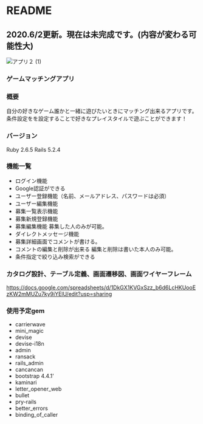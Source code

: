 # README
## 2020.6/2更新。現在は未完成です。(内容が変わる可能性大)
![アプリ２ (1)](https://user-images.githubusercontent.com/59597733/83839088-03ad8f00-a736-11ea-8183-3669af873a90.png)
### ゲームマッチングアプリ
### 概要
自分の好きなゲーム誰かと一緒に遊びたいときにマッチング出来るアプリです。条件設定をを設定することで好きなプレイスタイルで遊ぶことができます！
### バージョン
Ruby 2.6.5 Rails 5.2.4
### 機能一覧
* ログイン機能
* Google認証ができる
* ユーザー登録機能（名前、メールアドレス、パスワードは必須）
* ユーザー編集機能
* 募集一覧表示機能
* 募集新規登録機能
* 募集編集機能 募集した人のみが可能。
* ダイレクトメッセージ機能
* 募集詳細画面でコメントが書ける。
* コメントの編集と削除が出来る 編集と削除は書いた本人のみ可能。
* 条件指定で絞り込み検索ができる

### カタログ設計、テーブル定義、画面遷移図、画面ワイヤーフレーム
https://docs.google.com/spreadsheets/d/1DkGX1KVGxSzz_b6d6LcHKUooEzKW2mMUZu7ky9iYElU/edit?usp=sharing
### 使用予定gem
* carrierwave
* mini_magic
* devise
* devise-i18n
* admin
* ransack
* rails_admin
* cancancan
* bootstrap 4.4.1'
* kaminari
* letter_opener_web
* bullet
* pry-rails
* better_errors
* binding_of_caller
